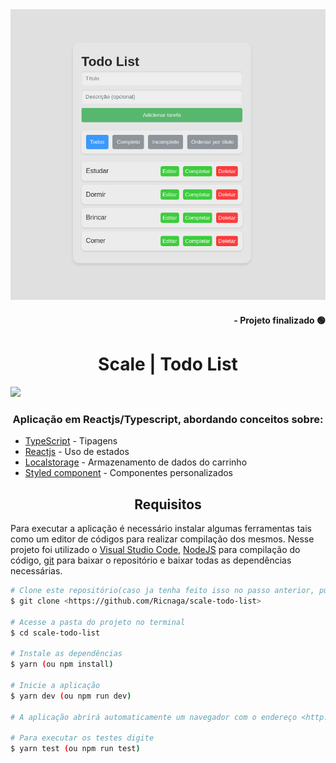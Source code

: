 <div align="center">
<img src="./cover.png" />
</div>

<div align="right">

#### - Projeto finalizado 🟢

</div>
<div align="center">

# Scale | Todo List

</div>

<img src="https://img.shields.io/github/license/Ricnaga/scale-todo-list"/>

### <div align="center"> Aplicação em Reactjs/Typescript, abordando conceitos sobre: </div>

- [TypeScript](https://www.typescriptlang.org/) - Tipagens
- [Reactjs](https://pt-br.reactjs.org/) - Uso de estados
- [Localstorage](https://developer.mozilla.org/pt-BR/docs/Web/API/Window/localStorage) - Armazenamento de dados do carrinho
- [Styled component](https://styled-components.com/) - Componentes personalizados

## <div align="center">Requisitos</div>

Para executar a aplicação é necessário instalar algumas ferramentas tais como um editor de códigos para realizar compilação dos mesmos. Nesse projeto foi utilizado o [Visual Studio Code](https://code.visualstudio.com/), [NodeJS](https://nodejs.org/en/) para compilação do código, [git](https://git-scm.com/downloads) para baixar o repositório e baixar todas as dependências necessárias.

```bash
# Clone este repositório(caso ja tenha feito isso no passo anterior, pule para o próximo comando)
$ git clone <https://github.com/Ricnaga/scale-todo-list>

# Acesse a pasta do projeto no terminal
$ cd scale-todo-list

# Instale as dependências
$ yarn (ou npm install)

# Inicie a aplicação
$ yarn dev (ou npm run dev)

# A aplicação abrirá automaticamente um navegador com o endereço <http://localhost:5173>

# Para executar os testes digite
$ yarn test (ou npm run test)
```

#
